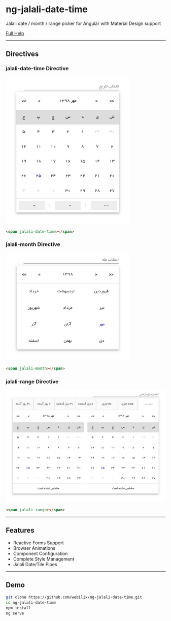 # ng-jalali-date-time

Jalali date / month / range picker for Angular with Material Design support

[Full Help](https://github.com/webilix/ng-jalali-date-time/blob/master/projects/ng-jalali-date-time/README.md)

---

## Directives

### jalali-date-time Directive

![alt text](src/assets/date-time-picker.png 'jalali-date-time')

```html
<span jalali-date-time></span>
```

### jalali-month Directive

![alt text](src/assets/month-picker.png 'jalali-month')

```html
<span jalali-month></span>
```

### jalali-range Directive

![alt text](src/assets/range-picker.png 'jalali-range')

```html
<span jalali-range></span>
```

---

## Features

-   Reactive Forms Support
-   Browser Animations
-   Component Configuration
-   Complete Style Management
-   Jalali Date/Tile Pipes

---

## Demo

```bash
git clone https://github.com/webilix/ng-jalali-date-time.git
cd ng-jalali-date-time
npm install
ng serve
```
